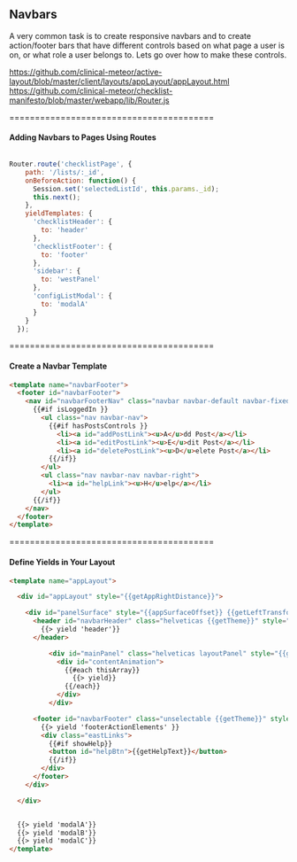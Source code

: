 ## Navbars


A very common task is to create responsive navbars and to create action/footer bars that have different controls based on what page a user is on, or what role a user belongs to.  Lets go over how to make these controls.  


https://github.com/clinical-meteor/active-layout/blob/master/client/layouts/appLayout/appLayout.html
https://github.com/clinical-meteor/checklist-manifesto/blob/master/webapp/lib/Router.js

========================================
#### Adding Navbars to Pages Using Routes 


````js

Router.route('checklistPage', {
    path: '/lists/:_id',
    onBeforeAction: function() {
      Session.set('selectedListId', this.params._id);
      this.next();
    },
    yieldTemplates: {
      'checklistHeader': {
        to: 'header'
      },
      'checklistFooter': {
        to: 'footer'
      },
      'sidebar': {
        to: 'westPanel'
      },
      'configListModal': {
        to: 'modalA'
      }
    }
  });
````

========================================
#### Create a Navbar Template

````html
<template name="navbarFooter">
  <footer id="navbarFooter">
    <nav id="navbarFooterNav" class="navbar navbar-default navbar-fixed-bottom" role="navigation">
      {{#if isLoggedIn }}
        <ul class="nav navbar-nav">
          {{#if hasPostsControls }}
            <li><a id="addPostLink"><u>A</u>dd Post</a></li>
            <li><a id="editPostLink"><u>E</u>dit Post</a></li>
            <li><a id="deletePostLink"><u>D</u>elete Post</a></li>
          {{/if}}
        </ul>
        <ul class="nav navbar-nav navbar-right">
          <li><a id="helpLink"><u>H</u>elp</a></li>
        </ul>
      {{/if}}
    </nav>
  </footer>
</template>
````

========================================
#### Define Yields in Your Layout

````html
<template name="appLayout">

  <div id="appLayout" style="{{getAppRightDistance}}">

    <div id="panelSurface" style="{{appSurfaceOffset}} {{getLeftTransform}}">
      <header id="navbarHeader" class="helveticas {{getTheme}}" style="{{getOpacity}} {{isVisible}} {{getNavWidth}} {{getBackgroundColor 'colorE'}} ">
        {{> yield 'header'}}
      </header>

          <div id="mainPanel" class="helveticas layoutPanel" style="{{getTopDistance}} {{getPageWidth}} {{getPageHeight}} {{pageColor}}">
            <div id="contentAnimation">
              {{#each thisArray}}
                {{> yield}}
              {{/each}}
            </div>
          </div>

      <footer id="navbarFooter" class="unselectable {{getTheme}}" style="{{getOpacity}} {{getFooterHeight}} {{getNavWidth}} {{getBackgroundColor 'colorE'}} ">
        {{> yield 'footerActionElements' }}
        <div class="eastLinks">
          {{#if showHelp}}
          <button id="helpBtn">{{getHelpText}}</button>
          {{/if}}
        </div>
      </footer>
    </div>

  </div>


  {{> yield 'modalA'}}
  {{> yield 'modalB'}}
  {{> yield 'modalC'}}
</template>

````
